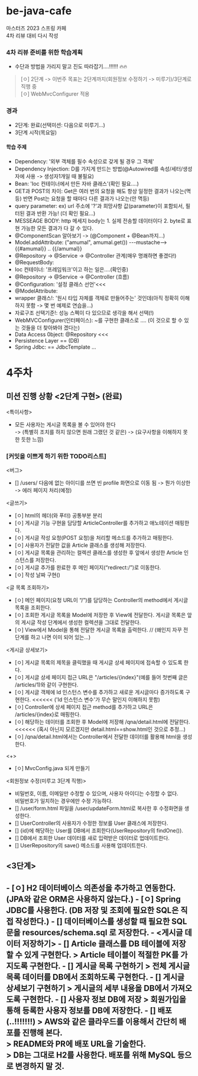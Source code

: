 # be-java-cafe
마스터즈 2023 스프링 카페<br>4차 리뷰 대비 다시 작성

### 4차 리뷰 준비를 위한 학습계획
- 수단과 방법을 가리지 말고 진도 따라잡기....!!!!!!  :fire::fire:
> [ㅇ] 2단계 -> 이번주 목표는 2단계까지(회원정보 수정하기 -> 미루기)/3단계로 직행 중<br>
> [ㅇ] WebMvcConfigurer 적용

### 경과
- 2단계: 완료(선택미션: 다음으로 미루기...)
- 3단계 시작(목요일)

#### 학습 주제
- Dependency: '외부 객체를 필수 속성으로 갖게 될 경우 그 객체'
- Dependency Injection: D를 가지게 만드는 방법(@Autowired를 속성/세터/생성자에 사용 -> 생성자1개일 때 불필요)
- Bean: 'Ioc 컨테이너에서 만든 자바 클래스'(확인 필요....)
- GET과 POST의 차이: Get은 여러 번의 요청을 해도 항상 일정한 결과가 나오는(멱등) 반면 Post는 요청을 할 때마다 다른 결과가 나오는(안 멱등)  
- query parameter: ex) url 주소에 '?'과 희망사항 값(parameter)이 포함되서, 필터된 결과 반환 가능! (더 확인 필요...)  
- MESSEAGE BODY: http 메세지 body는 1. 실제 전송할 데이터이다 2. byte로 표현 가능한 모든 결과가 다 갈 수 있다.
- @ComponentScan 알아보기 -> (@Component + @Bean까지...)
- Model.addAttribute: ("amumal", amumal.get()) ---mustache--> {{#amumal}} .. {{/amumal}}
- @Repository -> @Service -> @Controller 관계(매우 명쾌하면 좋겠다!)
- @RequestBody:
- Ioc 컨테이너: '프레임워크'이고 하는 일은....(확인중)
- @Repository -> @Service -> @Controller (흐름)
- @Configuration:  '설정 클래스 선언'<<<
- @ModelAttribute:
- wrapper 클래스!: '원시 타입 자체를 객체로 만들어주는' 것인데(아직 정확히 이해하지 못함 -> 몇 번 예제로 연습을...)
- 자료구조 선택기준!: 성능 스펙이 다 있으므로 생각을 해서 선택(!)
- WebMVCConfigurer(인터페이스): ~를 구현한 클래스로 .... (이 것으로 할 수 있는 것들을 더 찾아봐야 겠다는)
- Data Access 0bject: @Repository <<< 
- Persistence Layer == (DB)
- Spring Jdbc: == JdbcTemplate ...

# 4주차
## 미션 진행 상황 <2단계 구현> (완료)

<특이사항>
- 모든 사용자는 게시글 목록을 볼 수 있어야 한다 <br>
  -> (특별히 조치를 하지 않으면 원래 그랬던 것 같은) -> (요구사항을 이해하지 못한 듯한 느낌)

### [커밋을 이쁘게 하기 위한 TODO리스트]
<버그>
- [] /users/ 다음에 없는 아이디를 쓰면 빈 profile 화면으로 이동 됨 -> 뭔가 이상한 -> 에러 페이지 처리(예정)

<글쓰기>
- [ㅇ] html의 헤더(와 푸터) 공통부분 분리
- [ㅇ] 게시글 기능 구현을 담당할 ArticleController를 추가하고 애노테이션 매핑한다.
- [ㅇ] 게시글 작성 요청(POST 요청)을 처리할 메소드를 추가하고 매핑한다.
- [ㅇ] 사용자가 전달한 값을 Article 클래스를 생성해 저장한다.
- [ㅇ] 게시글 목록을 관리하는 컬렉션 클래스를 생성한 후 앞에서 생성한 Article 인스턴스를 저장한다.
- [ㅇ] 게시글 추가를 완료한 후 메인 페이지(“redirect:/”)로 이동한다.
- [ㅇ] 작성 날짜 구현()

<글 목록 조회하기>
- [ㅇ] 메인 페이지(요청 URL이 “/”)를 담당하는 Controller의 method에서 게시글 목록을 조회한다.
- [ㅇ] 조회한 게시글 목록을 Model에 저장한 후 View에 전달한다. 게시글 목록은 앞의 게시글 작성 단계에서 생성한 컬렉션을 그대로 전달한다.
- [ㅇ] View에서 Model을 통해 전달한 게시글 목록을 출력한다. // (왜인지 자꾸 전 단계를 하고 나면 이미 되어 있는...)

<게시글 상세보기>
- [ㅇ] 게시글 목록의 제목을 클릭했을 때 게시글 상세 페이지에 접속할 수 있도록 한다.
- [ㅇ] 게시글 상세 페이지 접근 URL은 "/articles/{index}"(예를 들어 첫번째 글은 /articles/1)와 같이 구현한다.
- [ㅇ] 게시글 객체에 Id 인스턴스 변수를 추가하고 새로운 게시글마다 증가하도록 구현한다. <<<<<< ('Id 인스턴스 변수'가 무슨 말인지 이해하지 못함)
- [ㅇ] Controller에 상세 페이지 접근 method를 추가하고 URL은 /articles/{index}로 매핑한다.
- [ㅇ] 해당하는 데이터를 조회한 후 Model에 저장해 /qna/detail.html에 전달한다.  <<<<<< (혹시 아닌지 모르겠지만 detail.html==show.html인 것으로 추정...)
- [ㅇ] /qna/detail.html에서는 Controller에서 전달한 데이터를 활용해 html을 생성한다.

<+>
- [ㅇ] MvcConfig.java 되게 만들기

<회원정보 수정(미루고 3단계 직행)>
- 비밀번호, 이름, 이메일만 수정할 수 있으며, 사용자 아이디는 수정할 수 없다.<br>비밀번호가 일치하는 경우에만 수정 가능하다.
- [] /user/form.html 파일을 /user/updateForm.html로 복사한 후 수정화면을 생성한다.
- [] UserController의 사용자가 수정한 정보를 User 클래스에 저장한다.
- [] {id}에 해당하는 User를 DB에서 조회한다(UserRepository의 findOne()).
- [] DB에서 조회한 User 데이터를 새로 입력받은 데이터로 업데이트한다.
- [] UserRepository의 save() 메소드를 사용해 업데이트한다.

## <3단계>

<H2 데이터베이스 연동>
- [ㅇ] H2 데이터베이스 의존성을 추가하고 연동한다. (JPA와 같은 ORM은 사용하지 않는다.)
- [ㅇ] Spring JDBC를 사용한다. (DB 저장 및 조회에 필요한 SQL은 직접 작성한다.)
- [] 데이터베이스를 생성할 때 필요한 SQL문을 resources/schema.sql 로 저장한다.
-
<게시글 데이터 저장하기>
- [] Article 클래스를 DB 테이블에 저장할 수 있게 구현한다.
> Article 테이블이 적절한 PK를 가지도록 구현한다.
- [] 게시글 목록 구현하기
> 전체 게시글 목록 데이터를 DB에서 조회하도록 구현한다.
- [] 게시글 상세보기 구현하기
> 게시글의 세부 내용을 DB에서 가져오도록 구현한다.
- [] 사용자 정보 DB에 저장
> 회원가입을 통해 등록한 사용자 정보를 DB에 저장한다.
- [] 배포(..!!!!!!!)
> AWS와 같은 클라우드를 이용해서 간단히 배포를 진행해 본다.<br>
> README와 PR에 배포 URL을 기술한다.<br>
> DB는 그대로 H2를 사용한다. 배포를 위해 MySQL 등으로 변경하지 말 것.<br>

